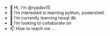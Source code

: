 - 👋 Hi, I’m @ryadav15
- 👀 I’m interested in learning python, powershell.
- 🌱 I’m currently learning nosql db.
- 💞️ I’m looking to collaborate on 
- 📫 How to reach me ...

<!---
ryadav15/ryadav15 is a ✨ special ✨ repository because its `README.md` (this file) appears on your GitHub profile.
You can click the Preview link to take a look at your changes.
--->
